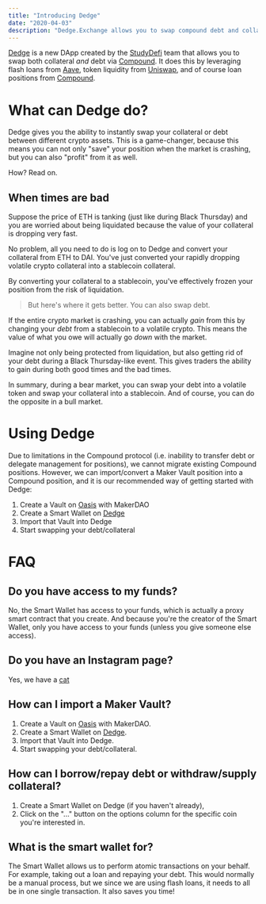 ```yaml
---
title: "Introducing Dedge"
date: "2020-04-03"
description: "Dedge.Exchange allows you to swap compound debt and collateral at will, powered by Aave flashloans."
---
```


[Dedge](https://dedge.exchange) is a new DApp created by the [StudyDefi](https://www.studydefi.com) team that allows you to swap both collateral _and_ debt via [Compound](https://compound.finance/). It does this by leveraging flash loans from [Aave](https://aave.com/), token liquidity from [Uniswap](https://uniswap.exchange/), and of course loan positions from [Compound](https://compound.finance/).

# What can Dedge do?

Dedge gives you the ability to instantly swap your collateral or debt between different crypto assets. This is a game-changer, because this means you can not only "save" your position when the market is crashing, but you can also "profit" from it as well.

How? Read on.

## When times are bad

Suppose the price of ETH is tanking (just like during Black Thursday) and you are worried about being liquidated because the value of your collateral is dropping very fast.

No problem, all you need to do is log on to Dedge and convert your collateral from ETH to DAI. You've just converted your rapidly dropping volatile crypto collateral into a stablecoin collateral.

By converting your collateral to a stablecoin, you've effectively frozen your position from the risk of liquidation.

> But here's where it gets better. You can also swap debt.

If the entire crypto market is crashing, you can actually _gain_ from this by changing your _debt_ from a stablecoin to a volatile crypto. This means the value of what you owe will actually go _down_ with the market.

Imagine not only being protected from liquidation, but also getting rid of your debt during a Black Thursday-like event. This gives traders the ability to gain during both good times and the bad times.

In summary, during a bear market, you can swap your debt into a volatile token and swap your collateral into a stablecoin. And of course, you can do the opposite in a bull market.

# Using Dedge

Due to limitations in the Compound protocol (i.e. inability to transfer debt or delegate management for positions), we cannot migrate existing Compound positions. However, we can import/convert a Maker Vault position into a Compound position, and it is our recommended way of getting started with Dedge:

1. Create a Vault on [Oasis](https://oasis.app/borrow) with MakerDAO
2. Create a Smart Wallet on [Dedge](https://dedge.exchange)
3. Import that Vault into Dedge
4. Start swapping your debt/collateral

# FAQ

## Do you have access to my funds?

No, the Smart Wallet has access to your funds, which is actually a proxy smart contract that you create. And because you're the creator of the Smart Wallet, only you have access to your funds (unless you give someone else access).

## Do you have an Instagram page?

Yes, we have a [cat](https://www.instagram.com/mr.miso.oz/)

## How can I import a Maker Vault?

1. Create a Vault on [Oasis](https://oasis.app/borrow) with MakerDAO.
2. Create a Smart Wallet on [Dedge](https://dedge.exchange).
3. Import that Vault into Dedge.
4. Start swapping your debt/collateral.

## How can I borrow/repay debt or withdraw/supply collateral?

1. Create a Smart Wallet on Dedge (if you haven't already),
2. Click on the "..." button on the options column for the specific coin you're interested in.

## What is the smart wallet for?

The Smart Wallet allows us to perform atomic transactions on your behalf. For example, taking out a loan and repaying your debt. This would normally be a manual process, but we since we are using flash loans, it needs to all be in one single transaction. It also saves you time!
